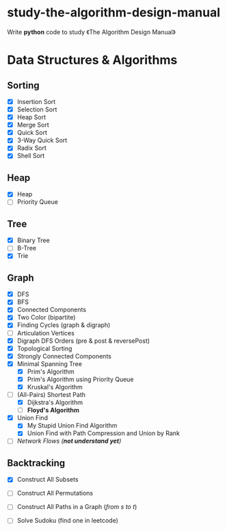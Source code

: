# study-the-algorithm-design-manual
Write **python** code to study 《The Algorithm Design Manual》


# Data Structures & Algorithms

## Sorting
- [x] Insertion Sort
- [x] Selection Sort
- [x] Heap Sort
- [x] Merge Sort
- [x] Quick Sort
- [x] 3-Way Quick Sort
- [x] Radix Sort
- [x] Shell Sort

## Heap
- [x] Heap
- [ ] Priority Queue

## Tree
- [x] Binary Tree
- [ ] B-Tree
- [x] Trie

## Graph 

- [x] DFS
- [x] BFS
- [x] Connected Components
- [x] Two Color (bipartite)
- [x] Finding Cycles (graph & digraph)
- [ ] Articulation Vertices
- [x] Digraph DFS Orders (pre & post & reversePost)
- [x] Topological Sorting
- [x] Strongly Connected Components
- [x] Minimal Spanning Tree
    - [x] Prim's Algorithm
    - [x] Prim's Algorithm using Priority Queue
    - [x] Kruskal's Algorithm

- [ ] (All-Pairs) Shortest Path
    - [x] Dijkstra's Algorithm 
    - [ ] **Floyd's Algorithm**
    
- [x] Union Find
    - [x] My Stupid Union Find Algorithm
    - [x] Union Find with Path Compression and Union by Rank
- [ ] _Network Flows (**not understand yet**)_
    
## Backtracking

- [x] Construct All Subsets
- [ ] Construct All Permutations
- [ ] Construct All Paths in  a Graph (_from s to t_)
- [ ] Solve Sudoku (find one in leetcode)


    